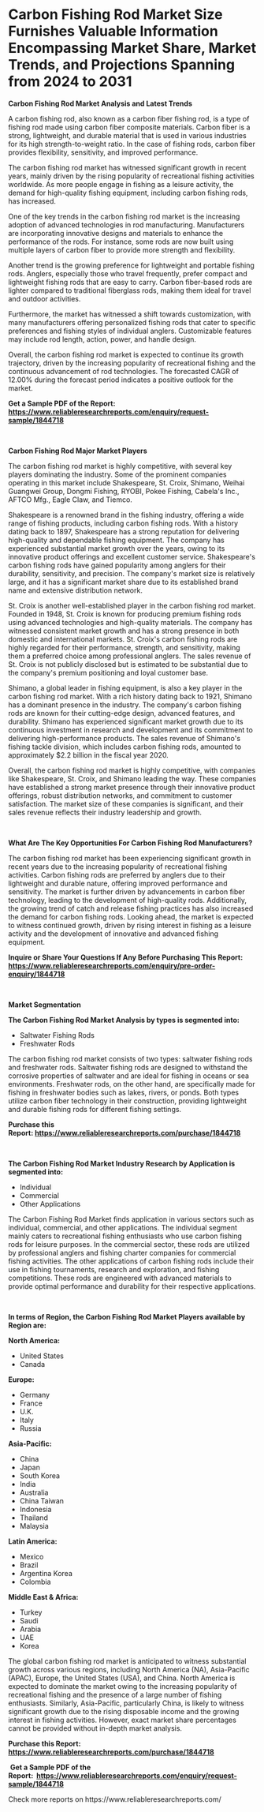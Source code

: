 <p><h1>Carbon Fishing Rod Market Size Furnishes Valuable Information Encompassing Market Share, Market Trends, and Projections Spanning from 2024 to 2031</h1></p><p><strong>Carbon Fishing Rod Market Analysis and Latest Trends</strong></p>
<p><p>A carbon fishing rod, also known as a carbon fiber fishing rod, is a type of fishing rod made using carbon fiber composite materials. Carbon fiber is a strong, lightweight, and durable material that is used in various industries for its high strength-to-weight ratio. In the case of fishing rods, carbon fiber provides flexibility, sensitivity, and improved performance.</p><p>The carbon fishing rod market has witnessed significant growth in recent years, mainly driven by the rising popularity of recreational fishing activities worldwide. As more people engage in fishing as a leisure activity, the demand for high-quality fishing equipment, including carbon fishing rods, has increased.</p><p>One of the key trends in the carbon fishing rod market is the increasing adoption of advanced technologies in rod manufacturing. Manufacturers are incorporating innovative designs and materials to enhance the performance of the rods. For instance, some rods are now built using multiple layers of carbon fiber to provide more strength and flexibility.</p><p>Another trend is the growing preference for lightweight and portable fishing rods. Anglers, especially those who travel frequently, prefer compact and lightweight fishing rods that are easy to carry. Carbon fiber-based rods are lighter compared to traditional fiberglass rods, making them ideal for travel and outdoor activities.</p><p>Furthermore, the market has witnessed a shift towards customization, with many manufacturers offering personalized fishing rods that cater to specific preferences and fishing styles of individual anglers. Customizable features may include rod length, action, power, and handle design.</p><p>Overall, the carbon fishing rod market is expected to continue its growth trajectory, driven by the increasing popularity of recreational fishing and the continuous advancement of rod technologies. The forecasted CAGR of 12.00% during the forecast period indicates a positive outlook for the market.</p></p>
<p><strong>Get a Sample PDF of the Report:&nbsp; <a href="https://www.reliableresearchreports.com/enquiry/request-sample/1844718">https://www.reliableresearchreports.com/enquiry/request-sample/1844718</a></strong></p>
<p>&nbsp;</p>
<p><strong>Carbon Fishing Rod Major Market Players</strong></p>
<p><p>The carbon fishing rod market is highly competitive, with several key players dominating the industry. Some of the prominent companies operating in this market include Shakespeare, St. Croix, Shimano, Weihai Guangwei Group, Dongmi Fishing, RYOBI, Pokee Fishing, Cabela's Inc., AFTCO Mfg., Eagle Claw, and Tiemco.</p><p>Shakespeare is a renowned brand in the fishing industry, offering a wide range of fishing products, including carbon fishing rods. With a history dating back to 1897, Shakespeare has a strong reputation for delivering high-quality and dependable fishing equipment. The company has experienced substantial market growth over the years, owing to its innovative product offerings and excellent customer service. Shakespeare's carbon fishing rods have gained popularity among anglers for their durability, sensitivity, and precision. The company's market size is relatively large, and it has a significant market share due to its established brand name and extensive distribution network.</p><p>St. Croix is another well-established player in the carbon fishing rod market. Founded in 1948, St. Croix is known for producing premium fishing rods using advanced technologies and high-quality materials. The company has witnessed consistent market growth and has a strong presence in both domestic and international markets. St. Croix's carbon fishing rods are highly regarded for their performance, strength, and sensitivity, making them a preferred choice among professional anglers. The sales revenue of St. Croix is not publicly disclosed but is estimated to be substantial due to the company's premium positioning and loyal customer base.</p><p>Shimano, a global leader in fishing equipment, is also a key player in the carbon fishing rod market. With a rich history dating back to 1921, Shimano has a dominant presence in the industry. The company's carbon fishing rods are known for their cutting-edge design, advanced features, and durability. Shimano has experienced significant market growth due to its continuous investment in research and development and its commitment to delivering high-performance products. The sales revenue of Shimano's fishing tackle division, which includes carbon fishing rods, amounted to approximately $2.2 billion in the fiscal year 2020.</p><p>Overall, the carbon fishing rod market is highly competitive, with companies like Shakespeare, St. Croix, and Shimano leading the way. These companies have established a strong market presence through their innovative product offerings, robust distribution networks, and commitment to customer satisfaction. The market size of these companies is significant, and their sales revenue reflects their industry leadership and growth.</p></p>
<p>&nbsp;</p>
<p><strong>What Are The Key Opportunities For Carbon Fishing Rod Manufacturers?</strong></p>
<p><p>The carbon fishing rod market has been experiencing significant growth in recent years due to the increasing popularity of recreational fishing activities. Carbon fishing rods are preferred by anglers due to their lightweight and durable nature, offering improved performance and sensitivity. The market is further driven by advancements in carbon fiber technology, leading to the development of high-quality rods. Additionally, the growing trend of catch and release fishing practices has also increased the demand for carbon fishing rods. Looking ahead, the market is expected to witness continued growth, driven by rising interest in fishing as a leisure activity and the development of innovative and advanced fishing equipment.</p></p>
<p><strong>Inquire or Share Your Questions If Any Before Purchasing This Report: <a href="https://www.reliableresearchreports.com/enquiry/pre-order-enquiry/1844718">https://www.reliableresearchreports.com/enquiry/pre-order-enquiry/1844718</a></strong></p>
<p>&nbsp;</p>
<p><strong>Market Segmentation</strong></p>
<p><strong>The Carbon Fishing Rod Market Analysis by types is segmented into:</strong></p>
<p><ul><li>Saltwater Fishing Rods</li><li>Freshwater Rods</li></ul></p>
<p><p>The carbon fishing rod market consists of two types: saltwater fishing rods and freshwater rods. Saltwater fishing rods are designed to withstand the corrosive properties of saltwater and are ideal for fishing in oceans or sea environments. Freshwater rods, on the other hand, are specifically made for fishing in freshwater bodies such as lakes, rivers, or ponds. Both types utilize carbon fiber technology in their construction, providing lightweight and durable fishing rods for different fishing settings.</p></p>
<p><strong>Purchase this Report:&nbsp;<a href="https://www.reliableresearchreports.com/purchase/1844718">https://www.reliableresearchreports.com/purchase/1844718</a></strong></p>
<p>&nbsp;</p>
<p><strong>The Carbon Fishing Rod Market Industry Research by Application is segmented into:</strong></p>
<p><ul><li>Individual</li><li>Commercial</li><li>Other Applications</li></ul></p>
<p><p>The Carbon Fishing Rod Market finds application in various sectors such as individual, commercial, and other applications. The individual segment mainly caters to recreational fishing enthusiasts who use carbon fishing rods for leisure purposes. In the commercial sector, these rods are utilized by professional anglers and fishing charter companies for commercial fishing activities. The other applications of carbon fishing rods include their use in fishing tournaments, research and exploration, and fishing competitions. These rods are engineered with advanced materials to provide optimal performance and durability for their respective applications.</p></p>
<p>&nbsp;</p>
<p><strong>In terms of Region, the Carbon Fishing Rod Market Players available by Region are:</strong></p>
<p>
    <p> <strong> North America: </strong>
        <ul>
            <li>United States</li>
            <li>Canada</li>
        </ul>
        </p> 
    <p> <strong> Europe: </strong>
        <ul>
            <li>Germany</li>
            <li>France</li>
            <li>U.K.</li>
            <li>Italy</li>
            <li>Russia</li>
        </ul>
        </p> 
    <p> <strong> Asia-Pacific: </strong>
        <ul>
            <li>China</li>
            <li>Japan</li>
            <li>South Korea</li>
            <li>India</li>
            <li>Australia</li>
            <li>China Taiwan</li>
            <li>Indonesia</li>
            <li>Thailand</li>
            <li>Malaysia</li>
        </ul>
        </p> 
    <p> <strong> Latin America: </strong>
        <ul>
            <li>Mexico</li>
            <li>Brazil</li>
            <li>Argentina Korea</li>
            <li>Colombia</li>
        </ul>
        </p> 
    <p> <strong> Middle East & Africa: </strong>
        <ul>
            <li>Turkey</li>
            <li>Saudi</li>
            <li>Arabia</li>
            <li>UAE</li>
            <li>Korea</li>
        </ul>
    </p>
    </p>
<p><p>The global carbon fishing rod market is anticipated to witness substantial growth across various regions, including North America (NA), Asia-Pacific (APAC), Europe, the United States (USA), and China. North America is expected to dominate the market owing to the increasing popularity of recreational fishing and the presence of a large number of fishing enthusiasts. Similarly, Asia-Pacific, particularly China, is likely to witness significant growth due to the rising disposable income and the growing interest in fishing activities. However, exact market share percentages cannot be provided without in-depth market analysis.</p></p>
<p><strong>Purchase this Report: <a href="https://www.reliableresearchreports.com/purchase/1844718">https://www.reliableresearchreports.com/purchase/1844718</a></strong></p>
<p>&nbsp;<strong>Get a Sample PDF of the Report:&nbsp;&nbsp;<a href="https://www.reliableresearchreports.com/enquiry/request-sample/1844718">https://www.reliableresearchreports.com/enquiry/request-sample/1844718</a></strong></p>
<p><strong></strong></p>
<p>Check more reports on https://www.reliableresearchreports.com/</p>